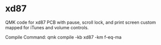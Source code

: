 # xd87

QMK code for xd87 PCB with pause, scroll lock, and print screen custom mapped for iTunes and volume controls.

Compile Command:
qmk compile -kb xd87 -km f-eq-ma
